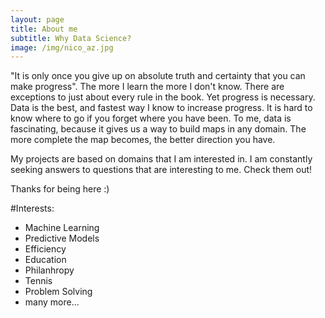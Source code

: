 ```yaml
---
layout: page
title: About me
subtitle: Why Data Science?
image: /img/nico_az.jpg
---
```


"It is only once you give up on absolute truth and certainty that you can make progress".  The more I learn the more I don't know. There are exceptions to just about every rule in the book.  Yet progress is necessary.  Data is the best, and fastest way I know to increase progress.  It is hard to know where to go if you forget where you have been.  To me, data is fascinating, because it gives us a way to build maps in any domain.  The more complete the map becomes, the better direction you have.

My projects are based on domains that I am interested in.  I am constantly seeking answers to questions that are interesting to me.  Check them out!

Thanks for being here :)

#Interests:
- Machine Learning
- Predictive Models
- Efficiency
- Education
- Philanhropy
- Tennis
- Problem Solving
- many more...
